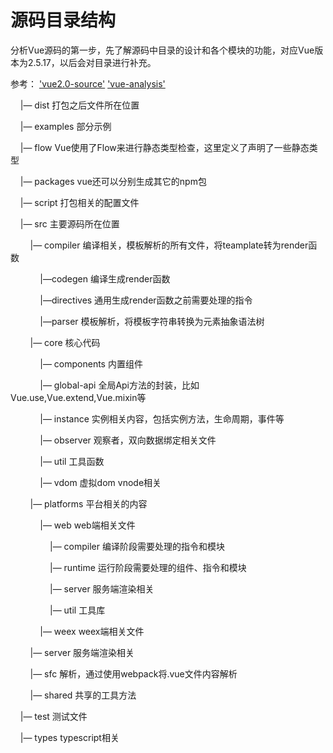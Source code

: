 # 源码目录结构
分析Vue源码的第一步，先了解源码中目录的设计和各个模块的功能，对应Vue版本为2.5.17，以后会对目录进行补充。

参考： ['vue2.0-source'](https://github.com/liutao/vue2.0-source)  ['vue-analysis'](https://github.com/ustbhuangyi/vue-analysis)

    |—  dist 打包之后文件所在位置

    |—  examples 部分示例

    |—  flow Vue使用了Flow来进行静态类型检查，这里定义了声明了一些静态类型

    |—  packages vue还可以分别生成其它的npm包
    
    |—  script 打包相关的配置文件

    |—  src 主要源码所在位置

        |— compiler 编译相关，模板解析的所有文件，将teamplate转为render函数

            |—codegen 编译生成render函数

            |—directives 通用生成render函数之前需要处理的指令

            |—parser 模板解析，将模板字符串转换为元素抽象语法树

        |—  core 核心代码

            |— components 内置组件

            |— global-api  全局Api方法的封装，比如Vue.use,Vue.extend,Vue.mixin等

            |— instance 实例相关内容，包括实例方法，生命周期，事件等

            |— observer 观察者，双向数据绑定相关文件

            |— util 工具函数

            |— vdom 虚拟dom vnode相关

        |— platforms 平台相关的内容

            |— web web端相关文件

                |— compiler 编译阶段需要处理的指令和模块

                |— runtime 运行阶段需要处理的组件、指令和模块

                |— server 服务端渲染相关

                |— util 工具库

            |— weex weex端相关文件

        |— server 服务端渲染相关
	
        |— sfc 解析，通过使用webpack将.vue文件内容解析

        |— shared 共享的工具方法

    |—  test 测试文件
    
    |—  types typescript相关
